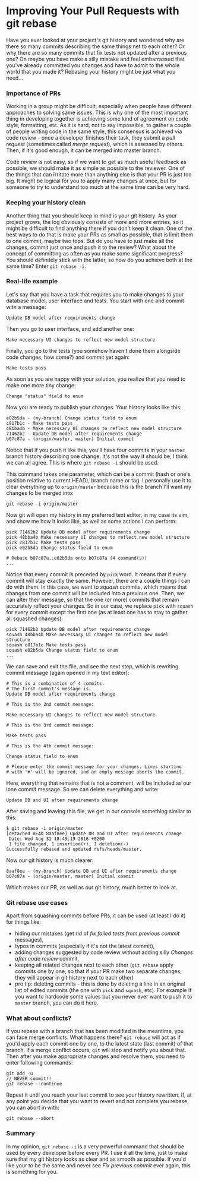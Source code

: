 # Improving Your Pull Requests with git rebase

Have you ever looked at your project's git history and wondered why are there so many commits describing the same things net to each other? Or why there are so many commits that fix tests not updated after a previous one? On maybe you have make a silly mistake and feel embarrassed that you've already committed you changes and have to admit to the whole world that you made it? Rebasing your history might be just what you need...

### Importance of PRs

Working in a group might be difficult, especially when people have different approaches to solving same issues. This is why one of the most important thing in developing together is achieving some kind of agreement on code style, formatting, etc. As it is hard, not to say impossible, to gather a couple of people writing code in the same style, this consensus is achieved via code review - once a developer finishes their task, they submit a _pull request_ (sometimes called _merge request_), which is assessed by others. Then, if it's good enough, it can be merged into master branch.

Code review is not easy, so if we want to get as much useful feedback as possible, we should make it as simple as possible to the reviewer. One of the things that can irritate more than anything else is that your PR is just too big. It might be logical for you to apply many changes at once, but for someone to try to understand too much at the same time can be very hard.

### Keeping your history clean

Another thing that you should keep in mind is your git history. As your project grows, the log obviously consists of more and more entries, so it might be difficult to find anything there if you don't keep it clean. One of the best ways to do that is make your PRs as small as possible, that is limit them to one commit, maybe two tops. But do you have to just make all the changes, commit just once and push it to the review? What about the concept of committing as often as you make some significant progress? You should definitely stick with the latter, so how do you achieve both at the same time? Enter `git rebase -i`.

### Real-life example

Let's say that you have a task that requires you to make changes to your database model, user interface and tests. You start with one and commit with a message:

    Update DB model after requirements change

Then you go to user interface, and add another one:

    Make necessary UI changes to reflect new model structure

Finally, you go to the tests (you somehow haven't done them alongside code changes, how come?) and commit yet again:

    Make tests pass

As soon as you are happy with your solution, you realize that you need to make one more tiny change:

    Change "status" field to enum

Now you are ready to publish your changes. Your history looks like this:

    e02b5da - (my-branch) Change status field to enum
    c817b1c - Make tests pass
    48bba4b - Make necessary UI changes to reflect new model structure
    71462b2 - Update DB model after requirements change
    b07c87a - (origin/master, master) Initial commit

Notice that if you push it like this, you'll have four commits in your `master` branch history describing one change. It's not the way it should be, I think we can all agree. This is where `git rebase -i` should be used.

This command takes one parameter, which can be a commit (hash or one's position relative to current HEAD), branch name or tag. I personally use it to clear everything up to `origin/master` because this is the branch I'll want my changes to be merged into:

    git rebase -i origin/master

Now git will open my history in my preferred text editor, in my case its vim, and show me how it looks like, as well as some actions I can perform:

    pick 71462b2 Update DB model after requirements change
    pick 48bba4b Make necessary UI changes to reflect new model structure
    pick c817b1c Make tests pass
    pick e02b5da Change status field to enum

    # Rebase b07c87a..e02b5da onto b07c87a (4 command(s))
    ...

Notice that every commit is preceded by `pick` word. It means that if every commit will stay exactly the same. However, there are a couple things I can do with them. In this case, we want to _squash_ commits, which means that changes from one commit will be included into a previous one. Then, we can alter their message, so that the one (or more) commits that remain accurately reflect your changes. So in our case, we replace `pick` with `squash` for every commit except the first one (as at least one has to stay to gather all squashed changes):

    pick 71462b2 Update DB model after requirements change
    squash 48bba4b Make necessary UI changes to reflect new model structure
    squash c817b1c Make tests pass
    squash e02b5da Change status field to enum
    ...

We can save and exit the file, and see the next step, which is rewriting commit message (again opened in my text editor):

    # This is a combination of 4 commits.
    # The first commit's message is:
    Update DB model after requirements change

    # This is the 2nd commit message:

    Make necessary UI changes to reflect new model structure

    # This is the 3rd commit message:

    Make tests pass

    # This is the 4th commit message:

    Change status field to enum

    # Please enter the commit message for your changes. Lines starting
    # with '#' will be ignored, and an empty message aborts the commit.

Here, everything that remains that is not a comment, will be included as our lone commit message. So we can delete everything and write:

    Update DB and UI after requirements change

After saving and leaving this file, we get in our console something similar to this:

    $ git rebase -i origin/master
    [detached HEAD 8aaf8ee] Update DB and UI after requirements change
     Date: Wed Aug 31 18:49:19 2016 +0200
     1 file changed, 1 insertion(+), 1 deletion(-)
    Successfully rebased and updated refs/heads/master.

Now our git history is much clearer:

    8aaf8ee - (my-branch) Update DB and UI after requirements change
    b07c87a - (origin/master, master) Initial commit

Which makes our PR, as well as our git history, much better to look at.

### Git rebase use cases

Apart from squashing commits before PRs, it can be used (at least I do it) for things like:

- hiding our mistakes (get rid of _fix failed tests from previous commit_ messages),
- typos in commits (especially if it's not the latest commit),
- adding changes suggested by code review without adding silly _Changes after code review_ commit,
- keeping all related changes next to each other (`git rebase` apply commits one by one, so that if your PR make two separate changes, they will appear in git history next to each other)
- pro tip: deleting commits - this is done by deleting a line in an original list of edited commits (the one with `pick` and `squash`, etc). For example if you want to hardcode some values but you never ever want to push it to `master` branch, you can do it here.

### What about conflicts?

If you rebase with a branch that has been modified in the meantime, you can face merge conflicts. What happens there? `git rebase` will act as if you'd apply each commit one by one, to the latest state (last commit) of that branch. If a merge conflict occurs, `git` will stop and notify you about that. Then after you make appropriate changes and resolve them, you need to enter following commands:

    git add -u
    // NEVER commit!!
    git rebase --continue

Repeat it until you reach your last commit to see your history rewritten. If, at any point you decide that you want to revert and not complete you rebase, you can abort in with:

    git rebase --abort

### Summary

In my opinion, `git rebase -i` is a very powerful command that should be used by every developer before every PR. I use it all the time, just to make sure that my git history looks as clear and as smooth as possible. If you'd like your to be the same and never see _Fix previous commit_  ever again, this is something for you.
